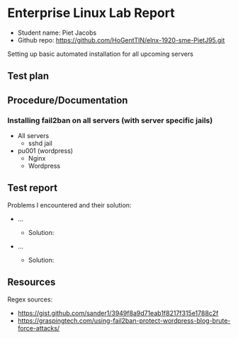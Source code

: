 # Enterprise Linux Lab Report

- Student name: Piet Jacobs
- Github repo: <https://github.com/HoGentTIN/elnx-1920-sme-PietJ95.git>

Setting up basic automated installation for all upcoming servers

## Test plan


## Procedure/Documentation
### Installing fail2ban on all servers (with server specific jails)

- All servers
    - sshd jail
- pu001 (wordpress)
    - Nginx
    - Wordpress

## Test report

Problems I encountered and their solution:  
- ...
    - Solution:  
    

- ...
    - Solution:   
    
## Resources
Regex sources: 
- https://gist.github.com/sander1/3949f8a9d71eab1f8217f315e1788c2f
- https://graspingtech.com/using-fail2ban-protect-wordpress-blog-brute-force-attacks/